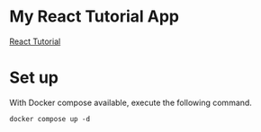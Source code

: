 # My React Tutorial App

[React Tutorial](https://ja.reactjs.org/tutorial/tutorial.html)

# Set up

With Docker compose available, execute the following command.

```shell
docker compose up -d
```
